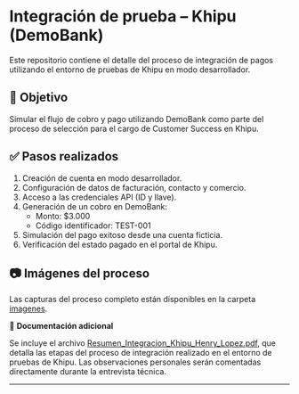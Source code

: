 # Integración de prueba – Khipu (DemoBank)

Este repositorio contiene el detalle del proceso de integración de pagos utilizando el entorno de pruebas de Khipu en modo desarrollador.

## 📌 Objetivo

Simular el flujo de cobro y pago utilizando DemoBank como parte del proceso de selección para el cargo de Customer Success en Khipu.

## ✅ Pasos realizados

1. Creación de cuenta en modo desarrollador.
2. Configuración de datos de facturación, contacto y comercio.
3. Acceso a las credenciales API (ID y llave).
4. Generación de un cobro en DemoBank:
   - Monto: $3.000
   - Código identificador: TEST-001
5. Simulación del pago exitoso desde una cuenta ficticia.
6. Verificación del estado pagado en el portal de Khipu.

## 📷 Imágenes del proceso

Las capturas del proceso completo están disponibles en la carpeta [imagenes](imagenes).

📄 **Documentación adicional**

Se incluye el archivo [Resumen_Integracion_Khipu_Henry_Lopez.pdf](Resumen_Integracion_Khipu_Henry_Lopez.pdf), que detalla las etapas del proceso de integración realizado en el entorno de pruebas de Khipu. Las observaciones personales serán comentadas directamente durante la entrevista técnica.

---

